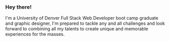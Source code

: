 ### Hey there!
 I'm a University of Denver Full Stack Web Developer boot camp graduate and graphic
          designer, I'm prepared to tackle any and all challenges and look
          forward to combining all my talents to create unique and memorable
          experiences for the masses.
